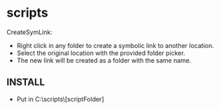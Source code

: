 # scripts

CreateSymLink:
- Right click in any folder to create a symbolic link to another location.
- Select the original location with the provided folder picker.
- The new link will be created as a folder with the same name.

## INSTALL
- Put in C:\scripts\\[scriptFolder]
